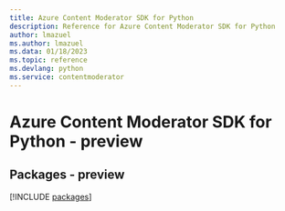```yaml
---
title: Azure Content Moderator SDK for Python
description: Reference for Azure Content Moderator SDK for Python
author: lmazuel
ms.author: lmazuel
ms.data: 01/18/2023
ms.topic: reference
ms.devlang: python
ms.service: contentmoderator
---
```

# Azure Content Moderator SDK for Python - preview
## Packages - preview
[!INCLUDE [packages](content-moderator-index.md)]